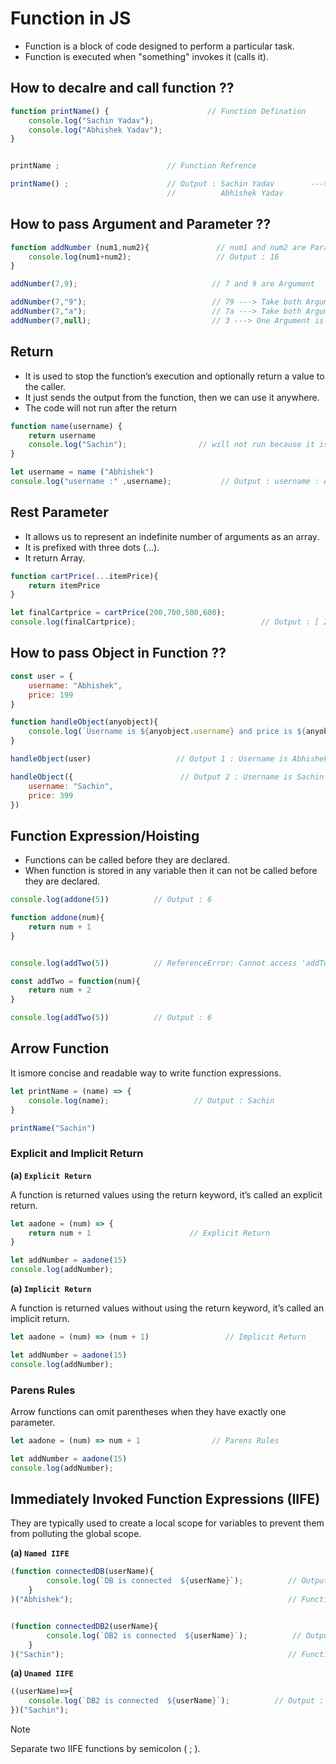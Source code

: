 # Function in JS

- Function is a block of code designed to perform a particular task.  
- Function is executed when "something" invokes it (calls it).

## How to decalre and call function ??

``` js
function printName() {                      // Function Defination
    console.log("Sachin Yadav");
    console.log("Abhishek Yadav");
}


printName ;                        // Function Refrence

printName() ;                      // Output : Sachin Yadav        --->  Function Call
                                   //          Abhishek Yadav
```

## How to pass Argument and Parameter ??

``` js
function addNumber (num1,num2){               // num1 and num2 are Parameter (can pass anything)
    console.log(num1+num2);                   // Output : 16
}

addNumber(7,9);                              // 7 and 9 are Argument

addNumber(7,"9");                            // 79 ---> Take both Argument as String
addNumber(7,"a");                            // 7a ---> Take both Argument as String
addNumber(7,null);                           // 3 ---> One Argument is null
```

## Return

-  It is used to stop the function’s execution and optionally return a value to the caller.
-  It just sends the output from the function, then we can use it anywhere.
-  The code will not run after the return

``` js
function name(username) {
    return username
    console.log("Sachin");                // will not run because it is after return
}

let username = name ("Abhishek")
console.log("username :" ,username);           // Output : username : Abhishek
```

## Rest Parameter 

- It allows us to represent an indefinite number of arguments as an array.
- It is prefixed with three dots (...).
- It return Array.

``` js
function cartPrice(...itemPrice){
    return itemPrice
}

let finalCartprice = cartPrice(200,700,500,600);
console.log(finalCartprice);                            // Output : [ 200, 700, 500, 600 ]
```

## How to pass Object in Function ??

``` js
const user = {
    username: "Abhishek",
    price: 199
}

function handleObject(anyobject){
    console.log(`Username is ${anyobject.username} and price is ${anyobject.price}`);    // Output : 1 and 2
}

handleObject(user)                   // Output 1 : Username is Abhishek and price is 199

handleObject({                        // Output 2 : Username is Sachin and price is 399
    username: "Sachin",
    price: 399
})
```

## Function Expression/Hoisting

- Functions can be called before they are declared.
- When function is stored in any variable then it can not be called before they are declared.

``` js
console.log(addone(5))          // Output : 6

function addone(num){
    return num + 1
}


console.log(addTwo(5))          // ReferenceError: Cannot access 'addTwo' before initialization

const addTwo = function(num){
    return num + 2
}

console.log(addTwo(5))          // Output : 6
```

## Arrow Function

It ismore concise and readable way to write function expressions.

``` js
let printName = (name) => {
    console.log(name);                   // Output : Sachin
}

printName("Sachin")
```

### Explicit and Implicit Return 

**(a) `Explicit Return`**

A function is returned values using the return keyword, it’s called an explicit return.  

``` js
let aadone = (num) => {
    return num + 1                      // Explicit Return
}

let addNumber = aadone(15)
console.log(addNumber);
```

**(a) `Implicit Return`**

A function is returned values without using the return keyword, it’s called an implicit return.  

``` js
let aadone = (num) => (num + 1)                 // Implicit Return

let addNumber = aadone(15)
console.log(addNumber);
```

### Parens Rules

Arrow functions can omit parentheses when they have exactly one parameter.  

``` js
let aadone = (num) => num + 1                // Parens Rules

let addNumber = aadone(15)
console.log(addNumber);
```

## Immediately Invoked Function Expressions (IIFE)

They are typically used to create a local scope for variables to prevent them from polluting the global scope.  

**(a) `Named IIFE`**

``` js
(function connectedDB(userName){
        console.log(`DB is connected  ${userName}`);          // Output : DB is connected  Abhishek
    }
)("Abhishek");                                                // Function call and ;(Imp)


(function connectedDB2(userName){
        console.log(`DB2 is connected  ${userName}`);          // Output : DB is connected  Sachin
    }
)("Sachin");                                                  // Function call and ;(Imp)
```

**(a) `Unamed IIFE`**

```js
((userName)=>{
    console.log(`DB2 is connected  ${userName}`);          // Output : DB is connected  Sachin
})("Sachin");
```

> [!NOTE]
> Separate two IIFE functions by semicolon ( ; ).
